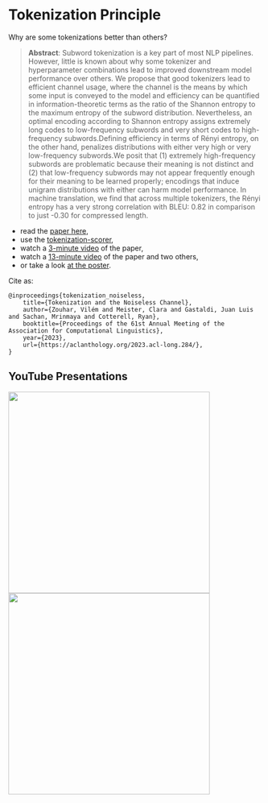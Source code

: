 # Tokenization Principle

Why are some tokenizations better than others? 

> **Abstract**: Subword tokenization is a key part of most NLP pipelines. However, little is known about why some tokenizer and hyperparameter combinations lead to improved downstream model performance over others. We propose that good tokenizers lead to efficient channel usage, where the channel is the means by which some input is conveyed to the model and efficiency can be quantified in information-theoretic terms as the ratio of the Shannon entropy to the maximum entropy of the subword distribution. Nevertheless, an optimal encoding according to Shannon entropy assigns extremely long codes to low-frequency subwords and very short codes to high-frequency subwords.Defining efficiency in terms of Rényi entropy, on the other hand, penalizes distributions with either very high or very low-frequency subwords.We posit that (1) extremely high-frequency subwords are problematic because their meaning is not distinct and (2) that low-frequency subwords may not appear frequently enough for their meaning to be learned properly; encodings that induce unigram distributions with either can harm model performance. In machine translation, we find that across multiple tokenizers, the Rényi entropy has a very strong correlation with BLEU: 0.82 in comparison to just -0.30 for compressed length.

- read the [paper here](https://aclanthology.org/2023.acl-long.284/),
- use the [tokenization-scorer](https://github.com/zouharvi/tokenization-scorer),
- watch a [3-minute video](https://www.youtube.com/watch?v=rCBDcKD8UEg) of the paper,
- watch a [13-minute video](https://www.youtube.com/watch?v=yeEZpf4BlDA) of the paper and two others,
- or take a look [at the poster](meta/poster.pdf).

Cite as:
```
@inproceedings{tokenization_noiseless, 
    title={Tokenization and the Noiseless Channel},
    author={Zouhar, Vilém and Meister, Clara and Gastaldi, Juan Luis and Sachan, Mrinmaya and Cotterell, Ryan},
    booktitle={Proceedings of the 61st Annual Meeting of the Association for Computational Linguistics},
    year={2023},
    url={https://aclanthology.org/2023.acl-long.284/},
}
```

## YouTube Presentations


[<img src="https://img.youtube.com/vi/yeEZpf4BlDA/maxresdefault.jpg" width=400px>](https://www.youtube.com/watch?v=yeEZpf4BlDA)
[<img src="https://img.youtube.com/vi/rCBDcKD8UEg/maxresdefault.jpg" width=400px>](https://www.youtube.com/watch?v=rCBDcKD8UEg)
